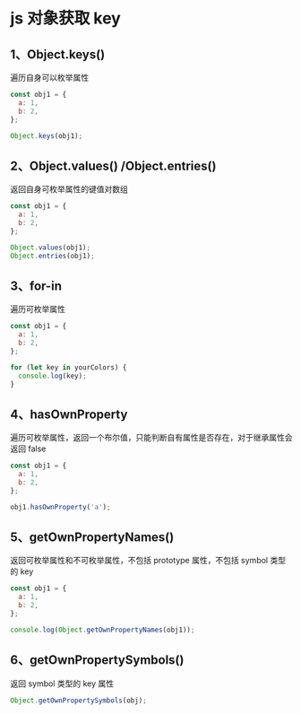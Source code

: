 # js 对象获取 key

## 1、Object.keys()

遍历自身可以枚举属性

```js
const obj1 = {
  a: 1,
  b: 2,
};

Object.keys(obj1);
```

## 2、Object.values() /Object.entries()

返回自身可枚举属性的键值对数组

```js
const obj1 = {
  a: 1,
  b: 2,
};

Object.values(obj1);
Object.entries(obj1);
```

## 3、for-in

遍历可枚举属性

```js
const obj1 = {
  a: 1,
  b: 2,
};

for (let key in yourColors) {
  console.log(key);
}
```

## 4、hasOwnProperty

遍历可枚举属性，返回一个布尔值，只能判断自有属性是否存在，对于继承属性会返回 false

```js
const obj1 = {
  a: 1,
  b: 2,
};

obj1.hasOwnProperty('a');
```

## 5、getOwnPropertyNames()

返回可枚举属性和不可枚举属性，不包括 prototype 属性，不包括 symbol 类型的 key

```js
const obj1 = {
  a: 1,
  b: 2,
};

console.log(Object.getOwnPropertyNames(obj1));
```

## 6、getOwnPropertySymbols()

返回 symbol 类型的 key 属性

```js
Object.getOwnPropertySymbols(obj);
```
